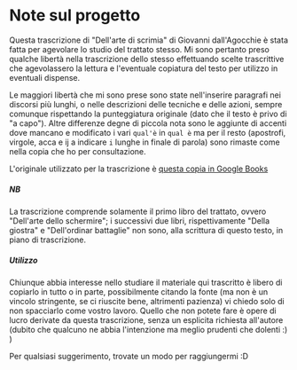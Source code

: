 # Note sul progetto

Questa trascrizione di "Dell'arte di scrimia" di Giovanni dall'Agocchie è stata fatta per agevolare lo studio del trattato stesso. Mi sono pertanto preso qualche libertà nella trascrizione dello stesso effettuando scelte trascrittive che agevolassero la lettura e l'eventuale copiatura del testo per utilizzo in eventuali dispense.

Le maggiori libertà che mi sono prese sono state nell'inserire paragrafi nei discorsi più lunghi, o nelle descrizioni delle tecniche e delle azioni, sempre comunque rispettando la punteggiatura originale (dato che il testo è privo di "a capo"). 
Altre differenze degne di piccola nota sono le aggiunte di accenti dove mancano e modificato i vari `qual'è` in `qual è` ma per il resto \(apostrofi, virgole, acca e ij a indicare `i` lunghe in finale di parola\) sono rimaste come nella copia che ho per consultazione. 

L'originale utilizzato per la trascrizione è [questa copia in Google Books](#https://play.google.com/books/reader?printsec=frontcover&output=reader&id=-1iYkwFdoboC&pg=GBS.PP5)

##### NB
La trascrizione comprende solamente il primo libro del trattato, ovvero "Dell'arte dello schermire"; i successivi due libri, rispettivamente "Della giostra" e "Dell'ordinar battaglie" non sono, alla scrittura di questo testo, in piano di trascrizione.

##### Utilizzo
 
Chiunque abbia interesse nello studiare il materiale qui trascritto è libero di copiarlo in tutto o in parte, possibilmente citando la fonte (ma non è un vincolo stringente, se ci riuscite bene, altrimenti pazienza) vi chiedo solo di non spacciarlo come vostro lavoro. Quello che non potete fare è opere di lucro derivate da questa trascrizione, senza un esplicita richiesta all'autore (dubito che qualcuno ne abbia l'intenzione ma meglio prudenti che dolenti :) )

Per qualsiasi suggerimento, trovate un modo per raggiungermi :D
